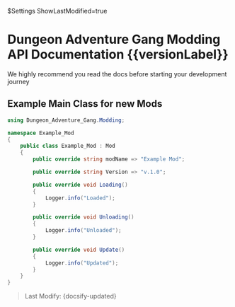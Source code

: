 $Settings ShowLastModified=true

# Dungeon Adventure Gang Modding API Documentation {{versionLabel}}

We highly recommend you read the docs before starting your development journey

## Example Main Class for new Mods

```csharp
using Dungeon_Adventure_Gang.Modding;

namespace Example_Mod
{
	public class Example_Mod : Mod
	{
		public override string modName => "Example Mod";

		public override string Version => "v.1.0";

		public override void Loading()
		{
			Logger.info("Loaded");
		}

		public override void Unloading()
		{
			Logger.info("Unloaded");
		}

		public override void Update()
		{
			Logger.info("Updated");
		}
	}
}
```

>Last Modify: {docsify-updated}

